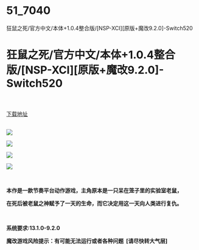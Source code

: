 # 51_7040
狂鼠之死/官方中文/本体+1.0.4整合版/[NSP-XCI][原版+魔改9.2.0]-Switch520
# 狂鼠之死/官方中文/本体+1.0.4整合版/[NSP-XCI][原版+魔改9.2.0]-Switch520
 <br/></br>
[下载地址](https://www.switch520.cc/article/7040 "下载地址")
<br/></br>

<p><strong><img src="https://www.switch520.cc/muke_img/upload_art_editor_20201029-1_997a97d0608970983d0a8a9ef9ff6dba.jpg"></strong></p>
<p><strong><img src="https://www.switch520.cc/muke_img/upload_art_editor_20201029-1_3ab30d8f7e17dd4ecce6178a9a6d06b9.jpg"></strong></p>
<p><strong><img src="https://www.switch520.cc/muke_img/upload_art_editor_20201029-1_cfd4486be33b8f14eebf25fcc9c96193.jpg"></strong></p>
<p><strong><img src="https://www.switch520.cc/muke_img/upload_art_editor_20201029-1_2d01f991c0ed72a11c56526e0a951b20.jpg"></strong></p>
<p>&nbsp;</p>
<p><strong>本作是一款节奏平台动作游戏，主角原本是一只呆在笼子里的实验室老鼠，</strong></p>
<p><strong>在死后被老鼠之神赋予了一天的生命，而它决定用这一天向人类进行复仇。</strong></p>
<p>&nbsp;</p>
<p><strong>系统要求:13.1.0-9.2.0</strong></p>
<p><strong>魔改游戏风险提示：有可能无法运行或者各种问题 &nbsp;[请尽快转大气层]</strong></p>



